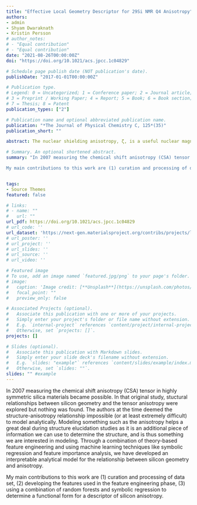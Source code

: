 ```yaml
---
title: "Effective Local Geometry Descriptor for 29Si NMR Q4 Anisotropy"
authors:
- admin
- Shyam Dwaraknath
- Kristin Persson
# author_notes:
# - "Equal contribution"
# - "Equal contribution"
date: "2021-08-26T00:00:00Z"
doi: "https://doi.org/10.1021/acs.jpcc.1c04829"

# Schedule page publish date (NOT publication's date).
publishDate: "2017-01-01T00:00:00Z"

# Publication type.
# Legend: 0 = Uncategorized; 1 = Conference paper; 2 = Journal article;
# 3 = Preprint / Working Paper; 4 = Report; 5 = Book; 6 = Book section;
# 7 = Thesis; 8 = Patent
publication_types: ["2"]

# Publication name and optional abbreviated publication name.
publication: "*The Journal of Physical Chemistry C, 125*(35)"
publication_short: ""

abstract: The nuclear shielding anisotropy, ζ, is a useful nuclear magnetic resonance (NMR) shielding tensor parameter in describing the extent of electron cloud distortion about an atom. Despite the advantages afforded by NMR in structural characterization, the relationship between ζ and local structure of an atom in high-symmetry environments, such as Si–Q4 sites, is poorly understood. Here, we use a data-driven approach combining random forest feature ranking and the Sure Independence Screening and Sparsifying Operator (SISSO) approach to derive a simple and accurate geometric descriptor for ζ with a root-mean-squared prediction error of 6.77 ppm and an R2 of 0.761. We then apply this descriptor to describe the local geometric distortion of zeolites Sigma-2 and silica-ZSM-5 whose chemical shift anisotropy tensor has been reported. We envision that this geometric descriptor will allow for structural description and refinement in previously difficult-to-describe materials.

# Summary. An optional shortened abstract.
summary: "In 2007 measuring the chemical shift anisotropy (CSA) tensor in highly symmetric silica materials became possible. In that original study, stuctural relationships between silicon geometry and the tensor anisotropy were explored but nothing was found. The authors at the time deemed the structure-anisotropy relationship impossible (or at least extremely difficult) to model analytically. Modeling something such as the anisotropy helps a great deal during structure elucidation studies as it is an additional piece of information we can use to determine the structure, and is thus something we are interested in modeling. Through a combination of theory-based feature engineering and using machine learning techniques like symbolic regression and feature importance analysis, we have developed an interpretable analytical model for the relationship between silicon geometry and anisotropy.

My main contributions to this work are (1) curation and processing of data set, (2) developing the features used in the feature engineering phase, (3) using a combination of random forests and symbolic regression to determine a functional form for a descriptor of silicon anisotropy."


tags:
- Source Themes
featured: false

# links:
# - name: ""
#   url: ""
url_pdf: https://doi.org/10.1021/acs.jpcc.1c04829
# url_code: ''
url_dataset: 'https://next-gen.materialsproject.org/contribs/projects/lsdi_vasp_si29'
# url_poster: ''
# url_project: ''
# url_slides: ''
# url_source: ''
# url_video: ''

# Featured image
# To use, add an image named `featured.jpg/png` to your page's folder. 
# image:
#   caption: 'Image credit: [**Unsplash**](https://unsplash.com/photos/jdD8gXaTZsc)'
#   focal_point: ""
#   preview_only: false

# Associated Projects (optional).
#   Associate this publication with one or more of your projects.
#   Simply enter your project's folder or file name without extension.
#   E.g. `internal-project` references `content/project/internal-project/index.md`.
#   Otherwise, set `projects: []`.
projects: []

# Slides (optional).
#   Associate this publication with Markdown slides.
#   Simply enter your slide deck's filename without extension.
#   E.g. `slides: "example"` references `content/slides/example/index.md`.
#   Otherwise, set `slides: ""`.
slides: "" #example
---
```

In 2007 measuring the chemical shift anisotropy (CSA) tensor in highly symmetric silica materials became possible. In that original study, stuctural relationships between silicon geometry and the tensor anisotropy were explored but nothing was found. The authors at the time deemed the structure-anisotropy relationship impossible (or at least extremely difficult) to model analytically. Modeling something such as the anisotropy helps a great deal during structure elucidation studies as it is an additional piece of information we can use to determine the structure, and is thus something we are interested in modeling. Through a combination of theory-based feature engineering and using machine learning techniques like symbolic regression and feature importance analysis, we have developed an interpretable analytical model for the relationship between silicon geometry and anisotropy.

My main contributions to this work are (1) curation and processing of data set, (2) developing the features used in the feature engineering phase, (3) using a combination of random forests and symbolic regression to determine a functional form for a descriptor of silicon anisotropy.

<!-- {{% callout note %}}
Click the *Cite* button above to demo the feature to enable visitors to import publication metadata into their reference management software.
{{% /callout %}}

{{% callout note %}}
Create your slides in Markdown - click the *Slides* button to check out the example.
{{% /callout %}}

Supplementary notes can be added here, including [code, math, and images](https://wowchemy.com/docs/writing-markdown-latex/). -->
